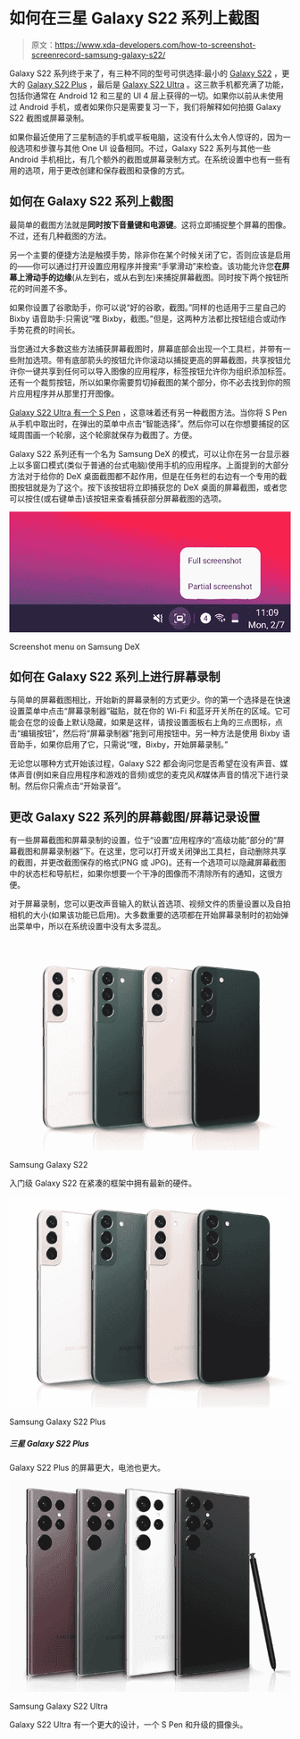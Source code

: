 # 如何在三星 Galaxy S22 系列上截图

> 原文：<https://www.xda-developers.com/how-to-screenshot-screenrecord-samsung-galaxy-s22/>

Galaxy S22 系列终于来了，有三种不同的型号可供选择:最小的 [Galaxy S22](https://www.xda-developers.com/samsung-galaxy-s22-review/) ，更大的 [Galaxy S22 Plus](https://www.xda-developers.com/samsung-galaxy-s22-plus-review/) ，最后是 [Galaxy S22 Ultra](https://www.xda-developers.com/samsung-galaxy-s22-ultra-review/) 。这三款手机都充满了功能，包括你通常在 Android 12 和三星的 UI 4 层上获得的一切。如果你以前从未使用过 Android 手机，或者如果你只是需要复习一下，我们将解释如何拍摄 Galaxy S22 截图或屏幕录制。

如果你最近使用了三星制造的手机或平板电脑，这没有什么太令人惊讶的，因为一般选项和步骤与其他 One UI 设备相同。不过，Galaxy S22 系列与其他一些 Android 手机相比，有几个额外的截图或屏幕录制方式。在系统设置中也有一些有用的选项，用于更改创建和保存截图和录像的方式。

## 如何在 Galaxy S22 系列上截图

最简单的截图方法就是**同时按下音量键和电源键**。这将立即捕捉整个屏幕的图像。不过，还有几种截图的方法。

另一个主要的便捷方法是触摸手势，除非你在某个时候关闭了它，否则应该是启用的——你可以通过打开设置应用程序并搜索“手掌滑动”来检查。该功能允许您**在屏幕上滑动手的边缘**(从左到右，或从右到左)来捕捉屏幕截图。同时按下两个按钮所花的时间差不多。

如果你设置了谷歌助手，你可以说“好的谷歌，截图。”同样的也适用于三星自己的 Bixby 语音助手:只需说“嘿 Bixby，截图。”但是，这两种方法都比按钮组合或动作手势花费的时间长。

当您通过大多数这些方法捕获屏幕截图时，屏幕底部会出现一个工具栏，并带有一些附加选项。带有底部箭头的按钮允许你滚动以捕捉更高的屏幕截图，共享按钮允许你一键共享到任何可以导入图像的应用程序，标签按钮允许你为组织添加标签。还有一个裁剪按钮，所以如果你需要剪切掉截图的某个部分，你不必去找到你的照片应用程序并从那里打开图像。

[Galaxy S22 Ultra 有一个 S Pen](https://www.xda-developers.com/samsung-galaxy-s22-ultra-s-pen-features/) ，这意味着还有另一种截图方法。当你将 S Pen 从手机中取出时，在弹出的菜单中点击“智能选择”。然后你可以在你想要捕捉的区域周围画一个轮廓，这个轮廓就保存为截图了。方便。

Galaxy S22 系列还有一个名为 Samsung DeX 的模式，可以让你在另一台显示器上以多窗口模式(类似于普通的台式电脑)使用手机的应用程序。上面提到的大部分方法对于给你的 DeX 桌面截图都不起作用，但是在任务栏的右边有一个专用的截图按钮就是为了这个。按下该按钮将立即捕获您的 DeX 桌面的屏幕截图，或者您可以按住(或右键单击)该按钮来查看捕获部分屏幕截图的选项。

 <picture>![Screenshot menu on Samsung DeX](img/0e8339751b272e1481739e288ec24a1c.png)</picture> 

Screenshot menu on Samsung DeX

## 如何在 Galaxy S22 系列上进行屏幕录制

与简单的屏幕截图相比，开始新的屏幕录制的方式更少。你的第一个选择是在快速设置菜单中点击“屏幕录制器”磁贴，就在你的 Wi-Fi 和蓝牙开关所在的区域。它可能会在您的设备上默认隐藏，如果是这样，请按设置面板右上角的三点图标，点击“编辑按钮”，然后将“屏幕录制器”拖到可用按钮中。另一种方法是使用 Bixby 语音助手，如果你启用了它，只需说“嘿，Bixby，开始屏幕录制。”

无论您以哪种方式开始该过程，Galaxy S22 都会询问您是否希望在没有声音、媒体声音(例如来自应用程序和游戏的音频)或您的麦克风*和*媒体声音的情况下进行录制。然后你只需点击“开始录音”。

## 更改 Galaxy S22 系列的屏幕截图/屏幕记录设置

有一些屏幕截图和屏幕录制的设置，位于“设置”应用程序的“高级功能”部分的“屏幕截图和屏幕录制器”下。在这里，您可以打开或关闭弹出工具栏，自动删除共享的截图，并更改截图保存的格式(PNG 或 JPG)。还有一个选项可以隐藏屏幕截图中的状态栏和导航栏，如果你想要一个干净的图像而不清除所有的通知，这很方便。

对于屏幕录制，您可以更改声音输入的默认首选项、视频文件的质量设置以及自拍相机的大小(如果该功能已启用)。大多数重要的选项都在开始屏幕录制时的初始弹出菜单中，所以在系统设置中没有太多混乱。

 <picture>![The entry-level Galaxy S22 has the latest hardware in a compact frame.](img/4dbdd330f7765818c16aedf42629e859.png)</picture> 

Samsung Galaxy S22

入门级 Galaxy S22 在紧凑的框架中拥有最新的硬件。

 <picture>![ If you're not looking for the bells and whistles provided by the Ultra, the Galaxy S22 Plus is a great alternative to consider.](img/6f145169f7e2e7b0f8fa7d38df78a4d6.png)</picture> 

Samsung Galaxy S22 Plus

##### 三星 Galaxy S22 Plus

Galaxy S22 Plus 的屏幕更大，电池也更大。

 <picture>![The Galaxy S22 Ultra is argulably the best slab phone in the market, featuring a large 6.8-inch dislay, powerful zoom cameras, and S Pen support.](img/3fb76dcd0390836ec9cc49f13b2dda51.png)</picture> 

Samsung Galaxy S22 Ultra

Galaxy S22 Ultra 有一个更大的设计，一个 S Pen 和升级的摄像头。